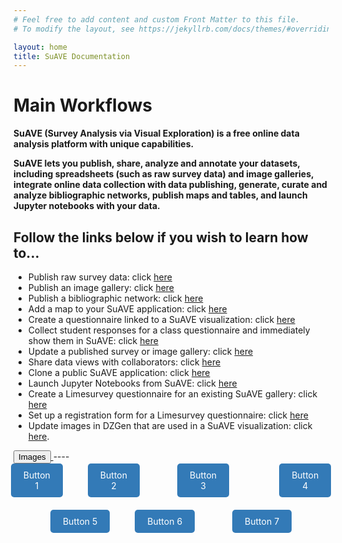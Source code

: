 ```yaml
---
# Feel free to add content and custom Front Matter to this file.
# To modify the layout, see https://jekyllrb.com/docs/themes/#overriding-theme-defaults

layout: home
title: SuAVE Documentation
---
```



# <b>Main Workflows</b>

**SuAVE (Survey Analysis via Visual Exploration) is a free online data analysis platform with unique capabilities.**

**SuAVE lets you publish, share, analyze and annotate your datasets, including spreadsheets (such as raw survey data) and image galleries, integrate online data collection with data publishing, generate, curate and analyze bibliographic networks, publish maps and tables, and launch Jupyter notebooks with your data.**

<h2>Follow the links below if you wish to learn how to...</h2>

- Publish raw survey data: click [here](https://suave-ucsd.github.io/SuAVE-Documentation/Upload_Dataset.html)
- Publish an image gallery: click [here](https://suave-ucsd.github.io/SuAVE-Documentation/Publish_Gallery.html)
- Publish a bibliographic network: click [here](https://suave-ucsd.github.io/SuAVE-Documentation/Bibliographic_Network_Pulbish.html)
- Add a map to your SuAVE application: click [here](https://suave-ucsd.github.io/SuAVE-Documentation/Add_Map_SuAVE.html)
- Create a questionnaire linked to a SuAVE visualization: click [here](https://suave-ucsd.github.io/SuAVE-Documentation/SuAVE_Survey.html)
- Collect student responses for a class questionnaire and immediately show them in SuAVE: click [here](https://suave-ucsd.github.io/SuAVE-Documentation/SuAVE_Class_Survey.html)
- Update a published survey or image gallery: click [here](https://suave-ucsd.github.io/SuAVE-Documentation/Update_Gallery.html)
- Share data views with collaborators: click [here](https://suave-ucsd.github.io/SuAVE-Documentation/Share_Views.html)
- Clone a public SuAVE application: click [here](https://suave-ucsd.github.io/SuAVE-Documentation/Clone_Survey.html)
- Launch Jupyter Notebooks from SuAVE: click [here](https://suave-ucsd.github.io/SuAVE-Documentation/Jupyter_Notebook_SuAVE.html)
- Create a Limesurvey questionnaire for an existing SuAVE gallery: click [here](https://suave-ucsd.github.io/SuAVE-Documentation/Limesurvey_Existing_SuAVE.html)
- Set up a registration form for a Limesurvey questionnaire: click [here](https://suave-ucsd.github.io/SuAVE-Documentation/Registration_Form.html)
- Update images in DZGen that are used in a SuAVE visualization: click [here](https://suave-ucsd.github.io/SuAVE-Documentation/Update_DZGen.html).

<link rel="stylesheet" type="text/css" href="styles.css">

<a href="https://suave-ucsd.github.io/SuAVE-Documentation/Update_DZGen.html">
   <button class="custom-button">Images</button>
</a>
----


<link rel="stylesheet" type="text/css" href="styles.css">

<div class="button-container">
   <div class="button">
      <a href="#">Button 1</a>
   </div>
   <div class="button" style="margin-left: 20px;">
      <a href="#">Button 2</a>
   </div>
   <div class="button" style="margin-left: 40px;">
      <a href="#">Button 3</a>
   </div>
   <div class="button" style="margin-left: 60px;">
      <a href="#">Button 4</a>
   </div>
</div>
<div class="button-container" style="margin-top: 20px;">
   <div class="button">
      <a href="#">Button 5</a>
   </div>
   <div class="button" style="margin-left: 20px;">
      <a href="#">Button 6</a>
   </div>
   <div class="button" style="margin-left: 40px;">
      <a href="#">Button 7</a>
   </div>
</div>

<style>
   .button-container {
      display: flex;
      justify-content: center;
      align-items: center;
   }
   .button {
      position: relative;
      text-align: center;
      display: flex;
      flex-direction: column;
      align-items: center;
   }
   .button a {
      display: inline-block;
      padding: 10px 20px;
      background-color: #337ab7;
      color: white;
      text-decoration: none;
      border-radius: 5px;
   }
   .button:not(:last-child) {
      margin-right: 20px;
   }
</style>
